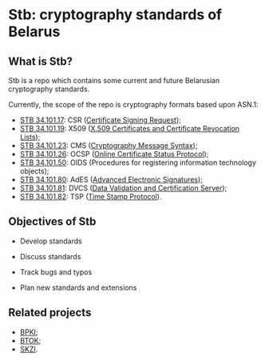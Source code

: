 Stb: cryptography standards of Belarus
======================================

What is Stb?
------------

Stb is a repo which contains some current and future Belarusian 
cryptography standards. 

Currently, the scope of the repo is cryptography formats based upon ASN.1:

- [STB 34.101.17](34.101.17): CSR 
  ([Certificate Signing Request](https://en.wikipedia.org/wiki/Certificate_signing_request));
- [STB 34.101.19](34.101.19): X509
  ([X.509 Certificates and Certificate Revocation Lists](https://en.wikipedia.org/wiki/X.509));
- [STB 34.101.23](34.101.23): CMS 
  ([Cryptography Message Syntax](https://en.wikipedia.org/wiki/Cryptographic_Message_Syntax));
- [STB 34.101.26](34.101.26): OCSP 
  ([Online Certificate Status Protocol](https://en.wikipedia.org/wiki/Online_Certificate_Status_Protocol));
- [STB 34.101.50](34.101.50): OIDS
  (Procedures for registering information technology objects);
- [STB 34.101.80](34.101.80): AdES 
  ([Advanced Electronic Signatures](https://en.wikipedia.org/wiki/Advanced_electronic_signature));
- [STB 34.101.81](34.101.81): DVCS 
  ([Data Validation and Certification Server](https://tools.ietf.org/html/rfc3029));
- [STB 34.101.82](34.101.82): TSP 
  ([Time Stamp Protocol](https://en.wikipedia.org/wiki/Time_stamp_protocol)).


Objectives of Stb
-----------------

* Develop standards

* Discuss standards

* Track bugs and typos

* Plan new standards and extensions 

Related projects
----------------

- [BPKI](http://github.com/bcrypto/bpki);
- [BTOK](http://github.com/bcrypto/btok);
- [SKZI](http://github.com/bcrypto/skzi).


